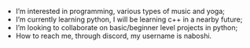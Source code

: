 - I’m interested in programming, various types of music and yoga;
- I’m currently learning python, I will be learning c++ in a nearby future;
- I’m looking to collaborate on basic/beginner level projects in python;
- How to reach me, through discord, my username is naboshi.

<!---
naboshi229/naboshi229 is a special repository because its `README.md` (this file) appears on your GitHub profile.
You can click the Preview link to take a look at your changes.
--->

